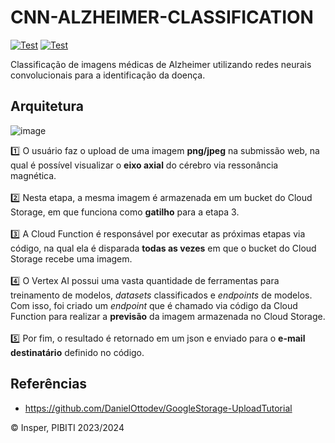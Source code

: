 # CNN-ALZHEIMER-CLASSIFICATION
<a href="https://github.com/RicardoMourao-py/CNN-ALZHEIMER-CLASSIFICATION/actions/workflows/backend.yaml" target="_blank"><img src="https://github.com/RicardoMourao-py/CNN-ALZHEIMER-CLASSIFICATION/actions/workflows/backend.yaml/badge.svg" alt="Test"></a>
<a href="https://github.com/RicardoMourao-py/CNN-ALZHEIMER-CLASSIFICATION/actions/workflows/frontend.yaml" target="_blank"><img src="https://github.com/RicardoMourao-py/CNN-ALZHEIMER-CLASSIFICATION/actions/workflows/frontend.yaml/badge.svg" alt="Test"></a>

Classificação de imagens médicas de Alzheimer utilizando redes neurais convolucionais para a identificação da doença.

## Arquitetura

![image](https://github.com/user-attachments/assets/a1e166c2-6b3b-4738-bad1-6d9af590b934)

:one: O usuário faz o upload de uma imagem **png/jpeg** na submissão web, na qual é possível visualizar o **eixo axial** do cérebro via ressonância magnética. <br><br>
:two: Nesta etapa, a mesma imagem é armazenada em um bucket do Cloud Storage, em que funciona como **gatilho** para a etapa 3. <br><br>
:three: A Cloud Function é responsável por executar as próximas etapas via código, na qual ela é disparada **todas as vezes** em que o bucket do Cloud Storage recebe uma imagem. <br><br>
:four: O Vertex AI possui uma vasta quantidade de ferramentas para treinamento de modelos, *datasets* classificados e *endpoints* de modelos. Com isso, foi criado um *endpoint* que é chamado via código da Cloud Function para realizar a **previsão** da imagem armazenada no Cloud Storage. <br><br>
:five: Por fim, o resultado é retornado em um json e enviado para o **e-mail destinatário** definido no código. 

## Referências
- https://github.com/DanielOttodev/GoogleStorage-UploadTutorial
  
©️ Insper, PIBITI 2023/2024
